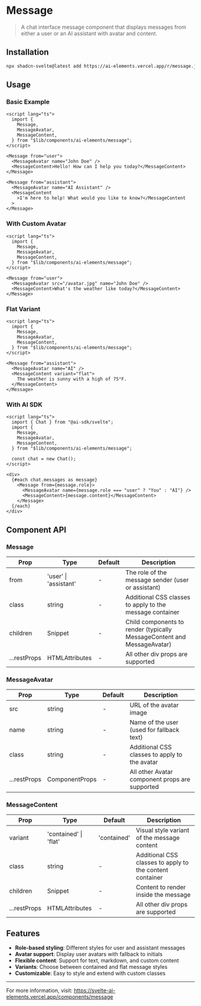 # Message

> A chat interface message component that displays messages from either a user or an AI assistant with avatar and content.

## Installation

```bash
npx shadcn-svelte@latest add https://ai-elements.vercel.app/r/message.json
```

## Usage

### Basic Example

```svelte
<script lang="ts">
  import {
    Message,
    MessageAvatar,
    MessageContent,
  } from "$lib/components/ai-elements/message";
</script>

<Message from="user">
  <MessageAvatar name="John Doe" />
  <MessageContent>Hello! How can I help you today?</MessageContent>
</Message>

<Message from="assistant">
  <MessageAvatar name="AI Assistant" />
  <MessageContent
    >I'm here to help! What would you like to know?</MessageContent
  >
</Message>
```

### With Custom Avatar

```svelte
<script lang="ts">
  import {
    Message,
    MessageAvatar,
    MessageContent,
  } from "$lib/components/ai-elements/message";
</script>

<Message from="user">
  <MessageAvatar src="/avatar.jpg" name="John Doe" />
  <MessageContent>What's the weather like today?</MessageContent>
</Message>
```

### Flat Variant

```svelte
<script lang="ts">
  import {
    Message,
    MessageAvatar,
    MessageContent,
  } from "$lib/components/ai-elements/message";
</script>

<Message from="assistant">
  <MessageAvatar name="AI" />
  <MessageContent variant="flat">
    The weather is sunny with a high of 75°F.
  </MessageContent>
</Message>
```

### With AI SDK

```svelte
<script lang="ts">
  import { Chat } from "@ai-sdk/svelte";
  import {
    Message,
    MessageAvatar,
    MessageContent,
  } from "$lib/components/ai-elements/message";

  const chat = new Chat();
</script>

<div>
  {#each chat.messages as message}
    <Message from={message.role}>
      <MessageAvatar name={message.role === "user" ? "You" : "AI"} />
      <MessageContent>{message.content}</MessageContent>
    </Message>
  {/each}
</div>
```

## Component API

### Message

| Prop         | Type                           | Default | Description                                                             |
| ------------ | ------------------------------ | ------- | ----------------------------------------------------------------------- |
| from         | 'user' \| 'assistant'          | -       | The role of the message sender (user or assistant)                      |
| class        | string                         | -       | Additional CSS classes to apply to the message container                |
| children     | Snippet                        | -       | Child components to render (typically MessageContent and MessageAvatar) |
| ...restProps | HTMLAttributes<HTMLDivElement> | -       | All other div props are supported                                       |

### MessageAvatar

| Prop         | Type                          | Default | Description                                    |
| ------------ | ----------------------------- | ------- | ---------------------------------------------- |
| src          | string                        | -       | URL of the avatar image                        |
| name         | string                        | -       | Name of the user (used for fallback text)      |
| class        | string                        | -       | Additional CSS classes to apply to the avatar  |
| ...restProps | ComponentProps<typeof Avatar> | -       | All other Avatar component props are supported |

### MessageContent

| Prop         | Type                           | Default     | Description                                              |
| ------------ | ------------------------------ | ----------- | -------------------------------------------------------- |
| variant      | 'contained' \| 'flat'          | 'contained' | Visual style variant of the message content              |
| class        | string                         | -           | Additional CSS classes to apply to the content container |
| children     | Snippet                        | -           | Content to render inside the message                     |
| ...restProps | HTMLAttributes<HTMLDivElement> | -           | All other div props are supported                        |

## Features

- **Role-based styling**: Different styles for user and assistant messages
- **Avatar support**: Display user avatars with fallback to initials
- **Flexible content**: Support for text, markdown, and custom content
- **Variants**: Choose between contained and flat message styles
- **Customizable**: Easy to style and extend with custom classes

---

For more information, visit: https://svelte-ai-elements.vercel.app/components/message
